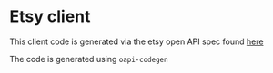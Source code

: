 # Etsy client

This client code is generated via the etsy open API spec found [here](https://developers.etsy.com/documentation/reference)

The code is generated using `oapi-codegen`
